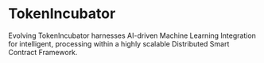 # TokenIncubator
Evolving TokenIncubator harnesses AI-driven Machine Learning Integration for intelligent, processing within a highly scalable Distributed Smart Contract Framework.
